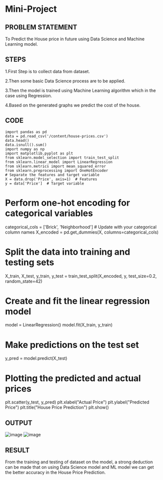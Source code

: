 # Mini-Project
## PROBLEM STATEMENT
To Predict the House price in future using Data Science and Machine Learning model.

## STEPS
1.First Step is to collect data from dataset.

2.Then some basic Data Science process are to be applied.

3.Then the model is trained using Machine Learning algorithm which in the case using Regression.

4.Based on the generated graphs we predict the cost of the house.

## CODE
```
import pandas as pd
data = pd.read_csv('/content/house-prices.csv')
data.head()
data.isnull().sum()
import numpy as np
import matplotlib.pyplot as plt
from sklearn.model_selection import train_test_split
from sklearn.linear_model import LinearRegression
from sklearn.metrics import mean_squared_error
from sklearn.preprocessing import OneHotEncoder
# Separate the features and target variable
X = data.drop('Price', axis=1)  # Features
y = data['Price']  # Target variable
```
# Perform one-hot encoding for categorical variables

categorical_cols = ['Brick', 'Neighborhood']  # Update with your categorical column names
X_encoded = pd.get_dummies(X, columns=categorical_cols)

# Split the data into training and testing sets
X_train, X_test, y_train, y_test = train_test_split(X_encoded, y, test_size=0.2, random_state=42)

# Create and fit the linear regression model
model = LinearRegression()
model.fit(X_train, y_train)

# Make predictions on the test set
y_pred = model.predict(X_test)


# Plotting the predicted and actual prices
plt.scatter(y_test, y_pred)
plt.xlabel("Actual Price")
plt.ylabel("Predicted Price")
plt.title("House Price Prediction")
plt.show()

## OUTPUT
![image](https://github.com/pradeepasri26/Mini-Project/assets/131433142/f352a1de-6e74-491e-a3d8-51265a6426b0)
![image](https://github.com/pradeepasri26/Mini-Project/assets/131433142/25302115-06a9-42fb-98b0-1bcea7dd5ba1)

## RESULT
From the training and testing of dataset on the model, a strong deduction can be made that on using Data Science model and ML model we can get the better accuracy in the House Price Prediction.




